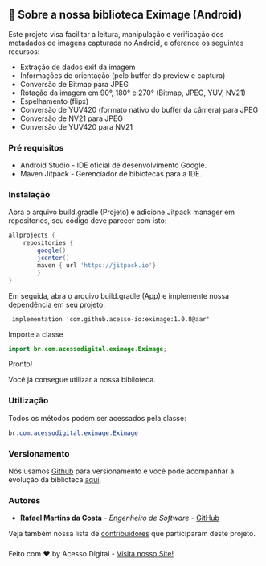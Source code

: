 ## :rocket: Sobre a nossa biblioteca Eximage (Android)

Este projeto visa facilitar a leitura, manipulação e verificação dos metadados de imagens capturada no Android, e oference os seguintes recursos:

 - Extração de dados exif da imagem
 - Informações de orientação (pelo buffer do preview e captura)
 - Conversão de Bitmap para JPEG
 - Rotação da imagem em 90°, 180° e 270° (Bitmap, JPEG, YUV, NV21)
 - Espelhamento (flipx)
 - Conversão de YUV420 (formato nativo do buffer da câmera) para JPEG
 - Conversão de NV21 para JPEG
 - Conversão de YUV420  para NV21


### Pré requisitos

- Android Studio - IDE oficial de desenvolvimento Google.
- Maven Jitpack - Gerenciador de bibiotecas para a IDE.

### Instalação

Abra o arquivo build.gradle (Projeto) e adicione Jitpack manager em repositorios, seu código deve parecer com isto: 

```groovy
allprojects {
    repositories {
        google()
        jcenter()
        maven { url 'https://jitpack.io'}
        }
}
```

Em seguida, abra o arquivo build.gradle (App) e implemente nossa dependência em seu projeto: 

```
 implementation 'com.github.acesso-io:eximage:1.0.8@aar'
```

Importe a classe

```java
import br.com.acessodigital.eximage.Eximage;
```

Pronto! 

Você já consegue utilizar a nossa biblioteca.

### Utilização

Todos os métodos podem ser acessados pela classe: 

```java
br.com.acessodigital.eximage.Eximage
```
 
### Versionamento

Nós usamos [Github](https://github.com/) para versionamento e você pode acompanhar a evolução da biblioteca [aqui](https://github.com/acesso-io/eximage/releases). 


### Autores

* **Rafael Martins da Costa** - *Engenheiro de Software* - [GitHub](https://github.com/rafaelmartinsdacosta)

Veja também nossa lista de [contribuidores](https://github.com/acesso-io/eximage/graphs/contributors) que participaram deste projeto.

###
Feito com ♥ by Acesso Digital - [Visita nosso Site!](https://acesso.io)
